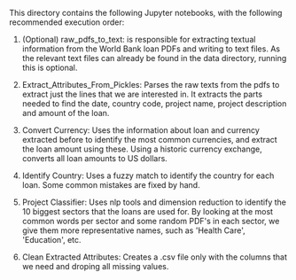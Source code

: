 This directory contains the following Jupyter notebooks, with the following recommended execution order:

1. (Optional) raw_pdfs_to_text: is responsible for extracting textual information from the World Bank loan PDFs and writing to text files.
   As the relevant text files can already be found in the data directory, running this is optional.
 
2. Extract_Attributes_From_Pickles: Parses the raw texts from the pdfs to extract just the lines that we are interested in. It extracts the parts needed to find the date, country code, project name, project description and amount of the loan. 

3. Convert Currency: Uses the information about loan and currency extracted before to identify the most common currencies, and extract the loan amount using these. Using a historic currency exchange, converts all loan amounts to US dollars. 

4. Identify Country: Uses a fuzzy match to identify the country for each loan. Some common mistakes are fixed by hand. 

4. Project Classifier: Uses nlp tools and dimension reduction to identify the 10 biggest sectors that the loans are used for. By looking at the most common words per sector and some random PDF's in each sector, we give them more representative names, such as 'Health Care', 'Education', etc.  
5. Clean Extracted Attributes: Creates a .csv file only with the columns that we need and droping all missing values. 
